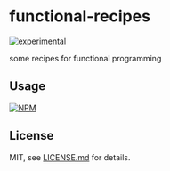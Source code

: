# functional-recipes

[![experimental](http://badges.github.io/stability-badges/dist/experimental.svg)](http://github.com/badges/stability-badges)

some recipes for functional programming

## Usage

[![NPM](https://nodei.co/npm/functional-recipes.png)](https://nodei.co/npm/functional-recipes/)

## License

MIT, see [LICENSE.md](http://github.com/mattdesl/functional-recipes/blob/master/LICENSE.md) for details.
